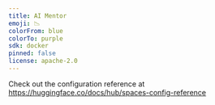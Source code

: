 ```yaml
---
title: AI Mentor
emoji: 📉
colorFrom: blue
colorTo: purple
sdk: docker
pinned: false
license: apache-2.0
---
```


Check out the configuration reference at https://huggingface.co/docs/hub/spaces-config-reference
